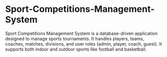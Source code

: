 # Sport-Competitions-Management-System
 Sport Competitions Management System is a database-driven application designed to manage sports tournaments. It handles players, teams, coaches, matches, divisions, and user roles (admin, player, coach, guest). It supports both indoor and outdoor sports like football and basketball.
